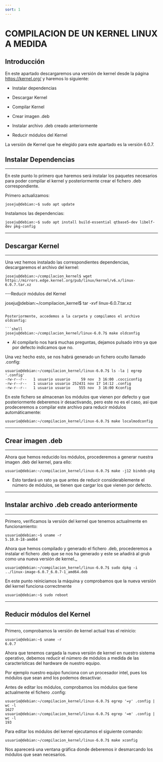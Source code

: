 ```yaml
---
sort: 1
---
```


# COMPILACION DE UN KERNEL LINUX A MEDIDA

## Introducción

En este apartado descargaremos una versión de kernel desde la página https://kernel.org/ y haremos lo siguiente:

- Instalar dependencias

- Descargar Kernel

- Compilar Kernel

- Crear imagen .deb

- Instalar archivo .deb creado anteriormente

- Reducir módulos del Kernel

La versión de Kernel que he elegido para este apartado es la versión 6.0.7.

## Instalar Dependencias

---

En este punto lo primero que haremos será instalar los paquetes necesarios para poder compilar el kernel y posteriormente crear el fichero .deb correspondiente.

Primero actualizamos:

```shell
joseju@debian:~$ sudo apt update
```

Instalamos las dependencias:
```shell
joseju@debian:~$ sudo apt install build-essential qtbase5-dev libelf-dev pkg-config    
```

---

## Descargar Kernel

---

Una vez hemos instalado las correspondientes dependencias, descargaremos el archivo del kernel:

```shell
joseju@debian:~/compilacion_kernel$ wget https://mirrors.edge.kernel.org/pub/linux/kernel/v6.x/linux-6.0.7.tar.xz
```

---Reducir módulos del Kernel

joseju@debian:~/compilacion_kernel$ tar -xvf linux-6.0.7.tar.xz
```

Posteriormente, accedemos a la carpeta y compilamos el archivo oldconfig:

```shell
joseju@debian:~/compilacion_kernel/linux-6.0.7$ make oldconfig
```
- Al compilarlo nos hará muchas preguntas, dejamos pulsado intro ya que por defecto indicamos que no.

Una vez hecho esto, se nos habrá generado un fichero oculto llamado .config:

```shell
usuario@debian:~/compilacion_kernel/linux-6.0.7$ ls -la | egrep '.config'
-rw-r--r--   1 usuario usuario     59 nov  3 16:00 .cocciconfig
-rw-r--r--   1 usuario usuario 252431 nov 17 14:12 .config
-rw-r--r--   1 usuario usuario    555 nov  3 16:00 Kconfig
```

En este fichero se almacenan los módulos que vienen por defecto y que posteriormente deberemos ir desactivando, pero este no es el caso, asi que prodeceremos a compilar este archivo para reducir módulos automáticamente:

```shell
usuario@debian:~/compilacion_kernel/linux-6.0.7$ make localmodconfig
```

---

## Crear imagen .deb

---

Ahora que hemos reducido los módulos, procederemos a generar nuestra imagen .deb del kernel, para ello:

```shell
usuario@debian:~/compilacion_kernel/linux-6.0.7$ make -j12 bindeb-pkg
```

- Esto tardará un rato ya que antes de reducir considerablemente el número de módulos, se tienen que cargar los que vienen por defecto.

---

## Instalar archivo .deb creado anteriormente

---

Primero, verificamos la versión del kernel que tenemos actualmente en funcionamiento:

```shell
usuario@debian:~$ uname -r
5.10.0-18-amd64
```

Ahora que hemos compilado y generado el fichero .deb, procederemos a instalar el fichero .deb que se nos ha generado y este se añadirá al grub como una nueva versión de kernel._

```shell
usuario@debian:~/compilacion_kernel/linux-6.0.7$ sudo dpkg -i ../linux-image-6.0.7_6.0.7-1_amd64.deb
```

En este punto reiniciamos la máquina y comprobamos que la nueva versión del kernel funciona correctmente

```shell
usuario@debian:~$ sudo reboot
```

---

## Reducir módulos del Kernel

---

Primero, comprobamos la versión de kernel actual tras el reinicio:

```shell
usuario@debian:~$ uname -r
6.0.7
```

Ahora que tenemos cargada la nueva versión de kernel en nuestro sistema operativo, debemos reducir el número de módulos a medida de las características del hardware de nuestro equipo.

Por ejemplo nuestro equipo funciona con un procesador intel, pues los módulos que sean amd los podemos desactivar.

Antes de editar los módulos, comprobamos los módulos que tiene actualmente el fichero .config:

```shell
usuario@debian:~/compilacion_kernel/linux-6.0.7$ egrep '=y' .config | wc -l
1627
usuario@debian:~/compilacion_kernel/linux-6.0.7$ egrep '=m' .config | wc -l
193
```

Para editar los módulos del kernel ejecutamos el siguiente comando:

```shell
usuario@debian:~/compilacion_kernel/linux-6.0.7$ make xconfig
```

Nos aparecerá una ventana gráfica donde deberemos ir desmarcando los módulos que sean necesarios.
